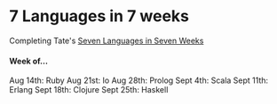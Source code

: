 # 7 Languages in 7 weeks

Completing Tate's [Seven Languages in Seven Weeks](https://www.amazon.com/Seven-Languages-Weeks-Programming-Programmers/dp/193435659X)

#### Week of...
Aug 14th: Ruby
Aug 21st: Io
Aug 28th: Prolog
Sept 4th: Scala
Sept 11th: Erlang
Sept 18th: Clojure
Sept 25th: Haskell
